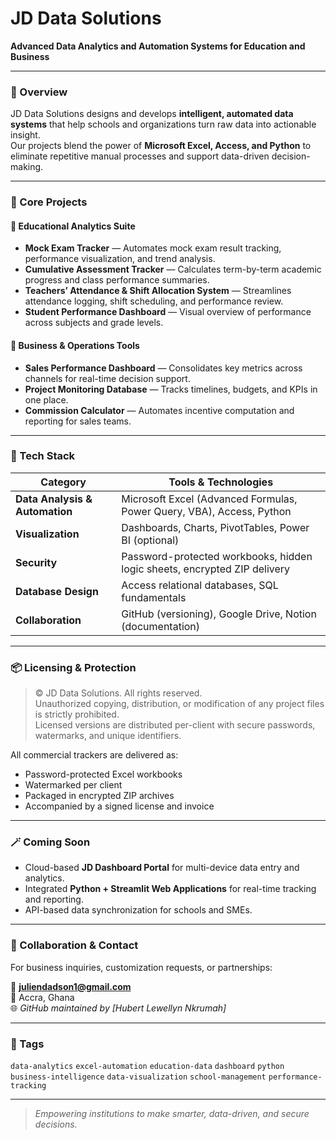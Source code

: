 # JD Data Solutions

**Advanced Data Analytics and Automation Systems for Education and Business**

---

### 🚀 Overview
JD Data Solutions designs and develops **intelligent, automated data systems** that help schools and organizations turn raw data into actionable insight.  
Our projects blend the power of **Microsoft Excel, Access, and Python** to eliminate repetitive manual processes and support data-driven decision-making.

---

### 🎯 Core Projects

#### 🏫 **Educational Analytics Suite**
- **Mock Exam Tracker** — Automates mock exam result tracking, performance visualization, and trend analysis.  
- **Cumulative Assessment Tracker** — Calculates term-by-term academic progress and class performance summaries.  
- **Teachers’ Attendance & Shift Allocation System** — Streamlines attendance logging, shift scheduling, and performance review.  
- **Student Performance Dashboard** — Visual overview of performance across subjects and grade levels.  

#### 💼 **Business & Operations Tools**
- **Sales Performance Dashboard** — Consolidates key metrics across channels for real-time decision support.  
- **Project Monitoring Database** — Tracks timelines, budgets, and KPIs in one place.  
- **Commission Calculator** — Automates incentive computation and reporting for sales teams.  

---

### 🧠 Tech Stack
| Category | Tools & Technologies |
|-----------|---------------------|
| **Data Analysis & Automation** | Microsoft Excel (Advanced Formulas, Power Query, VBA), Access, Python |
| **Visualization** | Dashboards, Charts, PivotTables, Power BI (optional) |
| **Security** | Password-protected workbooks, hidden logic sheets, encrypted ZIP delivery |
| **Database Design** | Access relational databases, SQL fundamentals |
| **Collaboration** | GitHub (versioning), Google Drive, Notion (documentation) |

---

### 📦 Licensing & Protection
> © JD Data Solutions. All rights reserved.  
> Unauthorized copying, distribution, or modification of any project files is strictly prohibited.  
> Licensed versions are distributed per-client with secure passwords, watermarks, and unique identifiers.

All commercial trackers are delivered as:
- Password-protected Excel workbooks  
- Watermarked per client  
- Packaged in encrypted ZIP archives  
- Accompanied by a signed license and invoice  

---

### 🪄 Coming Soon
- Cloud-based **JD Dashboard Portal** for multi-device data entry and analytics.  
- Integrated **Python + Streamlit Web Applications** for real-time tracking and reporting.  
- API-based data synchronization for schools and SMEs.

---

### 🤝 Collaboration & Contact
For business inquiries, customization requests, or partnerships:  

📧 **juliendadson1@gmail.com**  
📍 Accra, Ghana  
🌐 *GitHub maintained by [Hubert Lewellyn Nkrumah]*  

---

### 🧾 Tags
`data-analytics` `excel-automation` `education-data` `dashboard` `python`  
`business-intelligence` `data-visualization` `school-management` `performance-tracking`

---

> *Empowering institutions to make smarter, data-driven, and secure decisions.*
